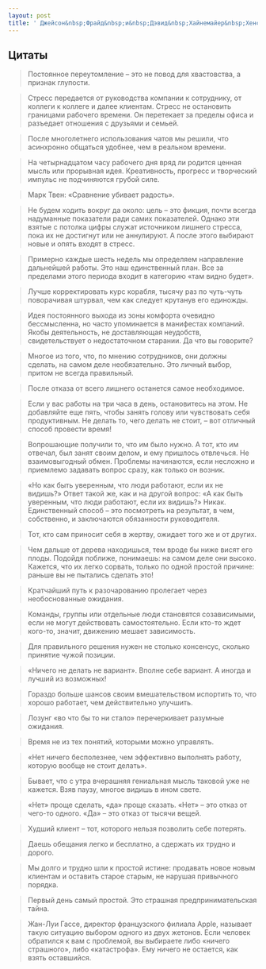 ```yaml
--- 
layout: post
title: ' Джейсон&nbsp;Фрайд&nbsp;и&nbsp;Дэвид&nbsp;Хайнемайер&nbsp;Хенссон, «Не сходите с ума на работе»'
---
```


## Цитаты

> Постоянное переутомление – это не повод для хвастовства, а признак глупости.

> Стресс передается от руководства компании к сотруднику, от коллеги к коллеге и далее клиентам. Стресс не остановить границами рабочего времени. Он перетекает за пределы офиса и разъедает отношения с друзьями и семьей.

> После многолетнего использования чатов мы решили, что асинхронно общаться удобнее, чем в реальном времени.

> На четырнадцатом часу рабочего дня вряд ли родится ценная мысль или прорывная идея. Креативность, прогресс и творческий импульс не подчиняются грубой силе.

> Марк Твен: «Сравнение убивает радость».

> Не будем ходить вокруг да около: цель – это фикция, почти всегда надуманные показатели ради самих показателей. Однако эти взятые с потолка цифры служат источником лишнего стресса, пока их не достигнут или не аннулируют. А после этого выбирают новые и опять входят в стресс.

> Примерно каждые шесть недель мы определяем направление дальнейшей работы. Это наш единственный план. Все за пределами этого периода входит в категорию «там видно будет».

> Лучше корректировать курс корабля, тысячу раз по чуть-чуть поворачивая штурвал, чем как следует крутанув его единожды.

> Идея постоянного выхода из зоны комфорта очевидно бессмысленна, но часто упоминается в манифестах компаний. Якобы деятельность, не доставляющая неудобств, свидетельствует о недостаточном старании. Да что вы говорите?

> Многое из того, что, по мнению сотрудников, они должны сделать, на самом деле необязательно. Это личный выбор, притом не всегда правильный.

> После отказа от всего лишнего останется самое необходимое.

> Если у вас работы на три часа в день, остановитесь на этом. Не добавляйте еще пять, чтобы занять голову или чувствовать себя продуктивным. Не делать то, чего делать не стоит, – вот отличный способ провести время!

> Вопрошающие получили то, что им было нужно. А тот, кто им отвечал, был занят своим делом, и ему пришлось отвлечься. Не взаимовыгодный обмен. Проблемы начинаются, если несложно и приемлемо задавать вопрос сразу, как только он возник.

> «Но как быть уверенным, что люди работают, если их не видишь?» Ответ такой же, как и на другой вопрос: «А как быть уверенным, что люди работают, если их видишь?» Никак. Единственный способ – это посмотреть на результат, в чем, собственно, и заключаются обязанности руководителя.

> Тот, кто сам приносит себя в жертву, ожидает того же и от других.

> Чем дальше от дерева находишься, тем вроде бы ниже висят его плоды. Подойдя поближе, понимаешь: на самом деле они высоко. Кажется, что их легко сорвать, только по одной простой причине: раньше вы не пытались сделать это!

> Кратчайший путь к разочарованию пролегает через необоснованные ожидания.

> Команды, группы или отдельные люди становятся созависимыми, если не могут действовать самостоятельно. Если кто-то ждет кого-то, значит, движению мешает зависимость.

> Для правильного решения нужен не столько консенсус, сколько принятие чужой позиции.

> «Ничего не делать не вариант». Вполне себе вариант. А иногда и лучший из возможных!

> Гораздо больше шансов своим вмешательством испортить то, что хорошо работает, чем действительно улучшить.

> Лозунг «во что бы то ни стало» перечеркивает разумные ожидания.

> Время не из тех понятий, которыми можно управлять.

> «Нет ничего бесполезнее, чем эффективно выполнять работу, которую вообще не стоит делать».

> Бывает, что с утра вчерашняя гениальная мысль таковой уже не кажется. Взяв паузу, многое видишь в ином свете.

> «Нет» проще сделать, «да» проще сказать. «Нет» – это отказ от чего-то одного. «Да» – это отказ от тысячи вещей.

> Худший клиент – тот, которого нельзя позволить себе потерять.

> Даешь обещания легко и бесплатно, а сдержать их трудно и дорого.

> Мы долго и трудно шли к простой истине: продавать новое новым клиентам и оставить старое старым, не нарушая привычного порядка.

> Первый день самый простой. Это страшная предпринимательская тайна.

> Жан-Луи Гассе, директор французского филиала Apple, называет такую ситуацию выбором одного из двух жетонов. Если человек обратился к вам с проблемой, вы выбираете либо «ничего страшного», либо «катастрофа». Ему ничего не остается, как взять оставшийся.
